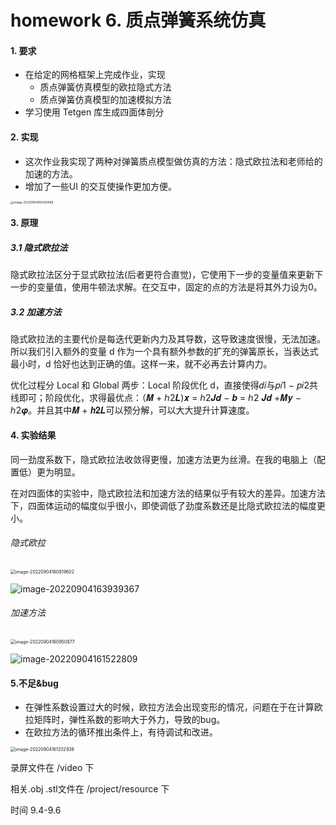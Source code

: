 #  homework 6. 质点弹簧系统仿真

#### 1. 要求

- 在给定的网格框架上完成作业，实现
  - 质点弹簧仿真模型的欧拉隐式方法
  - 质点弹簧仿真模型的加速模拟方法
- 学习使用 Tetgen 库生成四面体剖分

#### 2. 实现

- 这次作业我实现了两种对弹簧质点模型做仿真的方法：隐式欧拉法和老师给的加速的方法。
- 增加了一些UI 的交互使操作更加方便。

<img src="D:\ustc\6_MassSpring\picture\1" alt="image-20220904160429468" style="zoom:33%;" />

#### 3. 原理

##### 3.1 隐式欧拉法

  隐式欧拉法区分于显式欧拉法(后者更符合直觉)，它使用下一步的变量值来更新下一步的变量值，使用牛顿法求解。在交互中，固定的点的方法是将其外力设为0。

##### 3.2 加速方法

  隐式欧拉法的主要代价是每迭代更新内力及其导数，这导致速度很慢，无法加速。所以我们引入额外的变量 d 作为一个具有额外参数的扩充的弹簧原长，当表达式最小时，d 恰好也达到正确的值。这样一来，就不必再去计算内力。

  优化过程分 Local 和 Global 两步：Local 阶段优化 d，直接使得𝑑𝑖与𝑝𝑖1 − 𝑝𝑖2共线即可；阶段优化，求得最优点：（𝑴 + ℎ2𝑳)𝒙 = ℎ2𝑱𝒅 − 𝒃 = ℎ2 𝑱𝒅 +𝑴𝒚 − ℎ2𝝋。并且其中𝑴 + 𝒉𝟐𝑳可以预分解，可以大大提升计算速度。



#### 4. 实验结果

同一劲度系数下，隐式欧拉法收敛得更慢，加速方法更为丝滑。在我的电脑上（配置低）更为明显。

在对四面体的实验中，隐式欧拉法和加速方法的结果似乎有较大的差异。加速方法下，四面体运动的幅度似乎很小，即使调低了劲度系数还是比隐式欧拉法的幅度更小。

###### 隐式欧拉

<img src="D:\ustc\6_MassSpring\picture\2" alt="image-20220904160819602" style="zoom:50%;" />

![image-20220904163939367](D:\ustc\6_MassSpring\picture\3)



###### 加速方法

<img src="D:\ustc\6_MassSpring\picture\4" alt="image-20220904160950877" style="zoom:50%;" />

![image-20220904161522809](D:\ustc\6_MassSpring\picture\5)





#### 5.不足&bug

-   在弹性系数设置过大的时候，欧拉方法会出现变形的情况，问题在于在计算欧拉矩阵时，弹性系数的影响大于外力，导致的bug。
- 在欧拉方法的循环推出条件上，有待调试和改进。

<img src="D:\ustc\6_MassSpring\picture\6" alt="image-20220904161202938" style="zoom:50%;" />



录屏文件在 /video 下

相关.obj .stl文件在 /project/resource 下

时间 9.4-9.6
